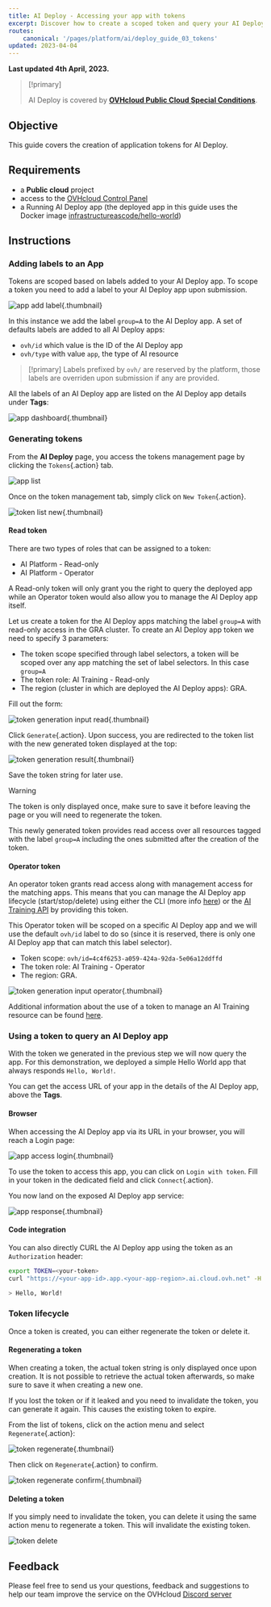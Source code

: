 ```yaml
---
title: AI Deploy - Accessing your app with tokens
excerpt: Discover how to create a scoped token and query your AI Deploy app
routes:
    canonical: '/pages/platform/ai/deploy_guide_03_tokens'
updated: 2023-04-04
---
```


**Last updated 4th April, 2023.**

> [!primary]
>
> AI Deploy is covered by **[OVHcloud Public Cloud Special Conditions](https://storage.gra.cloud.ovh.net/v1/AUTH_325716a587c64897acbef9a4a4726e38/contracts/d2a208c-Conditions_particulieres_OVH_Stack-WE-9.0.pdf)**.
>

## Objective

This guide covers the creation of application tokens for AI Deploy.

## Requirements

- a **Public cloud** project
- access to the [OVHcloud Control Panel](https://www.ovh.com/auth/?action=gotomanager&from=https://www.ovh.de/&ovhSubsidiary=de)
- a Running AI Deploy app (the deployed app in this guide uses the Docker image [infrastructureascode/hello-world](https://hub.docker.com/r/infrastructureascode/hello-world))

## Instructions

### Adding labels to an App

Tokens are scoped based on labels added to your AI Deploy app. To scope a token you need to add a label to your AI Deploy app upon submission.

![app add label](images/01-app-add-label.png){.thumbnail}

In this instance we add the label `group=A` to the AI Deploy app. A set of defaults labels are added to all AI Deploy apps:

- `ovh/id` which value is the ID of the AI Deploy app
- `ovh/type` with value `app`, the type of AI resource

> [!primary]
> Labels prefixed by `ovh/` are reserved by the platform, those labels are overriden upon submission if any are provided.

All the labels of an AI Deploy app are listed on the AI Deploy app details under **Tags**:

![app dashboard](images/02-app-dashboard.png){.thumbnail}

### Generating tokens

From the **AI Deploy** page, you access the tokens management page by clicking the `Tokens`{.action} tab.

![app list](images/03-app-list.png)

Once on the token management tab, simply click on `New Token`{.action}.

![token list new](images/04-token-list-new-2.png){.thumbnail}

#### Read token

There are two types of roles that can be assigned to a token:

- AI Platform - Read-only
- AI Platform - Operator

A Read-only token will only grant you the right to query the deployed app while an Operator token would also allow you to manage the AI Deploy app itself.

Let us create a token for the AI Deploy apps matching the label `group=A` with read-only access in the GRA cluster.
To create an AI Deploy app token we need to specify 3 parameters:

- The token scope specified through label selectors, a token will be scoped over any app matching the set of label selectors. In this case `group=A`
- The token role: AI Training - Read-only
- The region (cluster in which are deployed the AI Deploy apps): GRA.

Fill out the form:

![token generation input read](images/05-token-gen-input-read.png){.thumbnail}

Click `Generate`{.action}. Upon success, you are redirected to the token list with the new generated token displayed at the top:

![token generation result](images/06-token-gen-result-read.png){.thumbnail}

Save the token string for later use.

> [!warning]
> The token is only displayed once, make sure to save it before leaving the page or you will need to regenerate the token.

This newly generated token provides read access over all resources tagged with the label `group=A` including the ones submitted after the creation of the token.

#### Operator token

An operator token grants read access along with management access for the matching apps. This means that you can manage the AI Deploy app lifecycle (start/stop/delete) using either the CLI (more info [here](/pages/platform/ai/cli_10_howto_install_cli)) or the [AI Training API](https://gra.ai.cloud.ovh.net/) by providing this token.

This Operator token will be scoped on a specific AI Deploy app and we will use the default `ovh/id` label to do so (since it is reserved, there is only one AI Deploy app that can match this label selector).

- Token scope: `ovh/id=4c4f6253-a059-424a-92da-5e06a12ddffd`
- The token role: AI Training - Operator
- The region: GRA.

![token generation input operator](images/07-token-gen-input-op.png){.thumbnail}

Additional information about the use of a token to manage an AI Training resource can be found [here](/pages/platform/ai/cli_13_howto_app_token_cli#use-the-app-token).

### Using a token to query an AI Deploy app

With the token we generated in the previous step we will now query the app. For this demonstration, we deployed a simple Hello World app that always responds `Hello, World!`.

You can get the access URL of your app in the details of the AI Deploy app, above the **Tags**.

#### Browser

When accessing the AI Deploy app via its URL in your browser, you will reach a Login page:

![app access login](images/11-app-access-credentials.png){.thumbnail}

To use the token to access this app, you can click on `Login with token`. Fill in your token in the dedicated field and click `Connect`{.action}.

You now land on the exposed AI Deploy app service:

![app response](images/12-app-access-result.png){.thumbnail}

#### Code integration

You can also directly CURL the AI Deploy app using the token as an `Authorization` header:

```bash
export TOKEN=<your-token>
curl "https://<your-app-id>.app.<your-app-region>.ai.cloud.ovh.net" -H "Authorization: Bearer $TOKEN"

> Hello, World!
```

### Token lifecycle

Once a token is created, you can either regenerate the token or delete it.

#### Regenerating a token

When creating a token, the actual token string is only displayed once upon creation. It is not possible to retrieve the actual token afterwards, so make sure to save it when creating a new one.

If you lost the token or if it leaked and you need to invalidate the token, you can generate it again. This causes the existing token to expire.

From the list of tokens, click on the action menu and select `Regenerate`{.action}:

![token regenerate](images/08-token-list-regen.png){.thumbnail}

Then click on `Regenerate`{.action} to confirm.

![token regenerate confirm](images/09-token-regen-confirm.png){.thumbnail}

#### Deleting a token

If you simply need to invalidate the token, you can delete it using the same action menu to regenerate a token. This will invalidate the existing token.

![token delete](images/10-token-list-delete.png)

## Feedback

Please feel free to send us your questions, feedback and suggestions to help our team improve the service on the OVHcloud [Discord server](https://discord.com/invite/vXVurFfwe9)
